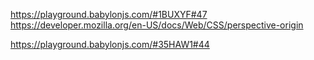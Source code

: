 https://playground.babylonjs.com/#1BUXYF#47
https://developer.mozilla.org/en-US/docs/Web/CSS/perspective-origin


https://playground.babylonjs.com/#35HAW1#44

